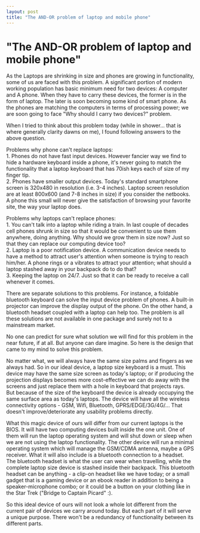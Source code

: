 ```yaml
---
layout: post
title: "The AND-OR problem of laptop and mobile phone"
---
```

"The AND-OR problem of laptop and mobile phone"
===
As the Laptops are shrinking in size and phones are growing in functionality, some of us are faced with this problem. A significant portion of modern working population has basic minimum need for two devices: A computer and A phone. When they have to carry these devices, the former is in the form of laptop. The later is soon becoming some kind of smart phone. As the phones are matching the computers in terms of processing power; we are soon going to face "Why should I carry two devices?" problem.  
  
When I tried to think about this problem today (while in shower... that is where generally clarity dawns on me), I found following answers to the above question.  
  
Problems why phone can't replace laptops:  
1\. Phones do not have fast input devices. However fancier way we find to hide a hardware keyboard inside a phone, it's never going to match the functionality that a laptop keyboard that has 70ish keys each of size of my finger tip.  
2\. Phones have smaller output devices. Today's standard smartphone screen is 320x480 in resolution (i.e. 3-4 inches). Laptop screen resolution are at least 800x600 (and 7-8 inches in size) if you consider the netbooks. A phone this small will never give the satisfaction of browsing your favorite site, the way your laptop does.  
  
Problems why laptops can't replace phones:  
1\. You can't talk into a laptop while riding a train. In last couple of decades cell phones shrunk in size so that it would be convenient to use them anywhere, doing anything. Why should we grow them in size now? Just so that they can replace our computing device too?  
2\. Laptop is a poor notification device. A communication device needs to have a method to attract user's attention when someone is trying to reach him/her. A phone rings or a vibrates to attract your attention; what should a laptop stashed away in your backpack do to do that?  
3\. Keeping the laptop on 24/7. Just so that it can be ready to receive a call whenever it comes.  
  
There are separate solutions to this problems. For instance, a foldable bluetooth keyboard can solve the input device problem of phones. A built-in projector can improve the display output of the phone. On the other hand, a bluetooth headset coupled with a laptop can help too. The problem is all these solutions are not available in one package and surely not to a mainstream market.  
  
No one can predict for sure what solution we will find for this problem in the near future, if at all. But anyone can dare imagine. So here is the design that came to my mind to solve this problem.  
  
No matter what, we will always have the same size palms and fingers as we always had. So in our ideal device, a laptop size keyboard is a must. This device may have the same size screen as today's laptop; or if producing the projection displays becomes more cost-effective we can do away with the screens and just replace them with a hole in keyboard that projects rays. But because of the size of the keyboard the device is already occupying the same surface area as today's laptops. The device will have all the wireless connectivity options - GSM, Wifi, Bluetooth, GPRS/EDGE/3G/4G/... That doesn't improve/deteriorate any usability problems directly.  
  
What this magic device of ours will differ from our current laptops is the BIOS. It will have two computing devices built inside the one unit. One of them will run the laptop operating system and will shut down or sleep when we are not using the laptop functionality. The other device will run a minimal operating system which will manage the GSM/CDMA antenna, maybe a GPS receiver. What it will also include is a bluetooth connection to a headset. The bluetooth headset is what the user can wear when travelling, while the complete laptop size device is stashed inside their backpack. This bluetooth headset can be anything - a clip-on headset like we have today; or a small gadget that is a gaming device or an ebook reader in addition to being a speaker-microphone combo; or it could be a button on your clothing like in the Star Trek ("Bridge to Captain Picard" :).  
  
So this ideal device of ours will not look a whole lot different from the current pair of devices we carry around today. But each part of it will serve a unique purpose. There won't be a redundancy of functionality between its different parts.
